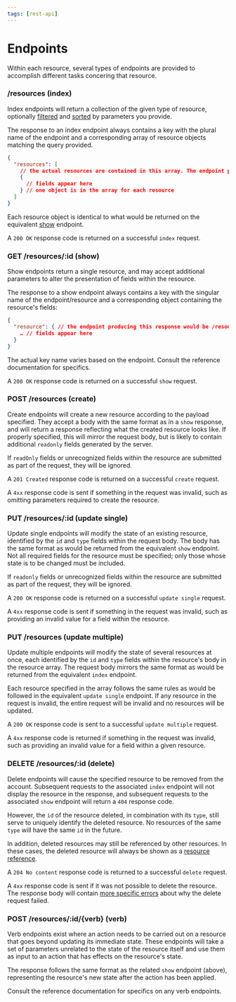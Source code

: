 ```yaml
---
tags: [rest-api]
---
```


# Endpoints

Within each resource, several types of endpoints are provided to accomplish different tasks concering that resource.

### /resources (index)

Index endpoints will return a collection of the given type of resource, optionally [filtered](../../docs/REST-API/07-Filtering.md) and [sorted](../../docs/REST-API/08-Sorting.md) by parameters you provide.

The response to an index endpoint always contains a key with the plural name of the endpoint and a corresponding array of resource objects matching the query provided.

```json
{
  "resources": [
    // the actual resources are contained in this array. The endpoint producing this response would be /resources
    {
      // fields appear here
    } // one object is in the array for each resource
  ]
}
```

Each resource object is identical to what would be returned on the equivalent [show](#resourcesid-show) endpoint.

A `200 OK` response code is returned on a successful `index` request.

### GET /resources/:id (show)

Show endpoints return a single resource, and may accept additional parameters to alter the presentation of fields within the resource.

The response to a show endpoint always contains a key with the singular name of the endpoint/resource and a corresponding object containing the resource's fields:

```json
{
  "resource": { // the endpoint producing this response would be /resources/:id
    … // fields appear here
  }
}
```

The actual key name varies based on the endpoint. Consult the reference documentation for specifics.

A `200 OK` response code is returned on a successful `show` request.

### POST /resources (create)

Create endpoints will create a new resource according to the payload specified. They accept a body with the same format as in a `show` response, and will return a response reflecting what the created resource looks like. If properly specified, this will mirror the request body, but is likely to contain additional `readonly` fields generated by the server.

If `readOnly` fields or unrecognized fields within the resource are submitted as part of the request, they will be ignored.

A `201 Created` response code is returned on a successful `create` request.

A `4xx` response code is sent if something in the request was invalid, such as omitting parameters required to create the resource.

### PUT /resources/:id (update single)

Update single endpoints will modify the state of an existing resource, identified by the `id` and `type` fields within the request body. The body has the same format as would be returned from the equivalent `show` endpoint. Not all required fields for the resource must be specified; only those whose state is to be changed must be included.

If `readonly` fields or unrecognized fields within the resource are submitted as part of the request, they will be ignored.

A `200 OK` response code is returned on a successful `update single` request.

A `4xx` response code is sent if something in the request was invalid, such as providing an invalid value for a field within the resource.

### PUT /resources (update multiple)

Update multiple endpoints will modify the state of several resources at once, each identified by the `id` and `type` fields within the resource's body in the resource array. The request body mirrors the same format as would be returned from the equivalent `index` endpoint.

Each resource specified in the array follows the same rules as would be followed in the equivalent `update single` endpoint. If any resource in the request is invalid, the entire request will be invalid and no resources will be updated.

A `200 OK` response code is sent to a successful `update multiple` request.

A `4xx` response code is returned if something in the request was invalid, such as providing an invalid value for a field within a given resource.

### DELETE /resources/:id (delete)

Delete endpoints will cause the specified resource to be removed from the account. Subsequent requests to the associated `index` endpoint will not display the resource in the response, and subsequent requests to the associated `show` endpoint will return a `404` response code.

However, the `id` of the resource deleted, in combination with its `type`, still serve to uniquely identify the deleted resource. No resources of the same `type` will have the same `id` in the future.

In addition, deleted resources may still be referenced by other resources. In these cases, the deleted resource will always be shown as a [resource reference](../../docs/REST-API-v2/11-References.md).

A `204 No content` response code is returned to a successful `delete` request.

A `4xx` response code is sent if it was not possible to delete the resource. The response body will contain [more specific errors](../../docs/REST-API/14-Errors.md) about why the delete request failed.

### POST /resources/:id/{verb} (verb)

Verb endpoints exist where an action needs to be carried out on a resource that goes beyond updating its immediate state. These endpoints will take a set of parameters unrelated to the state of the resource itself and use them as input to an action that has effects on the resource's state.

The response follows the same format as the related `show` endpoint (above), representing the resource's new state after the action has been applied.

Consult the reference documentation for specifics on any verb endpoints.
